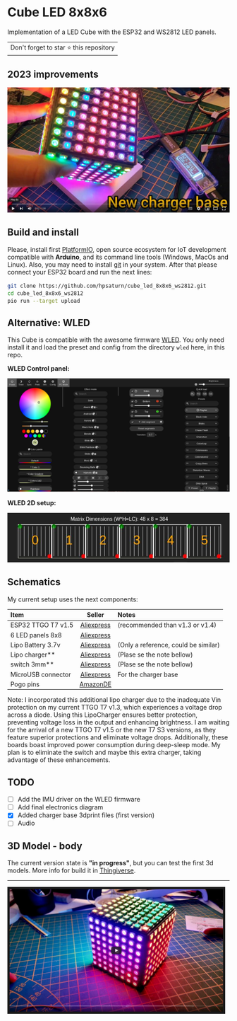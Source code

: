 # Cube LED 8x8x6

Implementation of a LED Cube with the ESP32 and WS2812 LED panels.

<table>
	<tr>
		<td>
			Don't forget to star ⭐ this repository
		</td>
	</tr>
</table>

## 2023 improvements

[![2023 Improvements](photos/improvements_video.jpg)](https://youtu.be/n3Il7YY6cuw?si=VEuiso4gGK9vzJ8l)

## Build and install

Please, install first [PlatformIO](http://platformio.org/), open source ecosystem for IoT development compatible with **Arduino**, and its command line tools (Windows, MacOs and Linux). Also, you may need to install [git](http://git-scm.com/) in your system. After that please connect your ESP32 board and run the next lines:

``` bash
git clone https://github.com/hpsaturn/cube_led_8x8x6_ws2812.git
cd cube_led_8x8x6_ws2812 
pio run --target upload
```

## Alternative: WLED

This Cube is compatible with the awesome firmware [WLED](https://github.com/Aircoookie/WLED#readme). You only need install it and load the preset and config from the directory `wled` here, in this repo.

**WLED Control panel:**

![WLED Control Panel](photos/wled01.jpg)

**WLED 2D setup:**

![WLED 2D setuo](photos/wled00.jpg)

## Schematics

My current setup uses the next components:

| Item              | Seller | Notes |
| :---------------- | :---------: | :------------- |
| ESP32 TTGO T7 v1.5 | [Aliexpress](https://www.aliexpress.com/item/32845357819.html) | (recommended than v1.3 or v1.4) |
| 6 LED panels 8x8 | [Aliexpress](https://www.aliexpress.com/item/32671025605.html)   | |
| Lipo Battery 3.7v | [Aliexpress](https://www.aliexpress.com/item/1005006163946823.html) | (Only a reference, could be similar) |
| Lipo charger** | [Aliexpress](https://es.aliexpress.com/item/32621399438.html) | (Plase se the note bellow) |
| switch 3mm** | [Aliexpress](https://www.aliexpress.com/item/4001207529493.html) | (Plase se the note bellow) |
| MicroUSB connector | [Aliexpress](https://www.aliexpress.com/item/1005006088838882.html) | For the charger base |
| Pogo pins | [AmazonDE](https://www.amazon.de/dp/B07FPPFWS4) | |

Note: I incorporated this additional lipo charger due to the inadequate Vin protection on my current TTGO T7 v1.3, which experiences a voltage drop across a diode. Using this LipoCharger ensures better protection, preventing voltage loss in the output and enhancing brightness. I am waiting for the arrival of a new TTGO T7 v1.5 or the new T7 S3 versions, as they feature superior protections and eliminate voltage drops. Additionally, these boards boast improved power consumption during deep-sleep mode. My plan is to eliminate the switch and maybe this extra charger, taking advantage of these enhancements.

## TODO

- [ ] Add the IMU driver on the WLED firmware
- [ ] Add final electronics diagram
- [x] Added charger base 3dprint files (first version)
- [ ] Audio

## 3D Model - body

The current version state is **"in progress"**, but you can test the first 3d models. More info for build it in [Thingiverse](https://www.thingiverse.com/hpsaturn/about).

---

<a href="https://youtu.be/KPNUmPd9I_Y" target="_blank"><img src="https://github.com/hpsaturn/cube_led_8x8x6_ws2812/blob/master/photos/youtube.jpg" alt="3D Cube LED 8x8x6" width="484" border="5" /></a>
